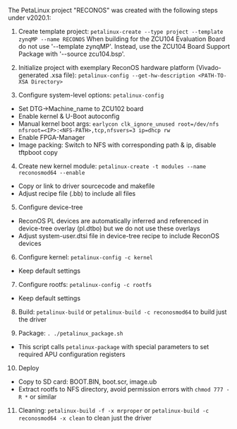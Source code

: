 The PetaLinux project "RECONOS" was created with the following steps under v2020.1:

1. Create template project:
`petalinux-create --type project --template zynqMP --name RECONOS`
When building for the ZCU104 Evaluation Board do not use '--template zynqMP'.
Instead, use the ZCU104 Board Support Package with '--source zcu104.bsp'.

2. Initialize project with exemplary ReconOS hardware platform (Vivado-generated .xsa file):
`petalinux-config --get-hw-description <PATH-TO-XSA Directory>`

3. Configure system-level options:
`petalinux-config`
  * Set DTG->Machine_name to ZCU102 board
  * Enable kernel & U-Boot autoconfig
  * Manual kernel boot args: `earlycon clk_ignore_unused root=/dev/nfs nfsroot=<IP>:<NFS-PATH>,tcp,nfsvers=3 ip=dhcp rw`
  * Enable FPGA-Manager
  * Image packing: Switch to NFS with corresponding path & ip, disable tftpboot copy

4. Create new kernel module:
`petalinux-create -t modules --name reconosmod64 --enable`
  * Copy or link to driver sourcecode and makefile
  * Adjust recipe file (.bb) to include all files

5. Configure device-tree
  * ReconOS PL devices are automatically inferred and referenced in device-tree overlay (pl.dtbo) but we do not use these overlays
  * Adjust system-user.dtsi file in device-tree recipe to include ReconOS devices

6. Configure kernel:
`petalinux-config -c kernel`
  * Keep default settings

7. Configure rootfs:
`petalinux-config -c rootfs`
  * Keep default settings

8. Build:
`petalinux-build` or `petalinux-build -c reconosmod64` to build just the driver

9. Package:
`. ./petalinux_package.sh`
  * This script calls `petalinux-package` with special parameters to set required APU configuration registers

10. Deploy
  * Copy to SD card: BOOT.BIN, boot.scr, image.ub
  * Extract rootfs to NFS directory, avoid permission errors with `chmod 777 -R *` or similar

11. Cleaning:
`petalinux-build -f -x mrproper` or `petalinux-build -c reconosmod64 -x clean` to clean just the driver
